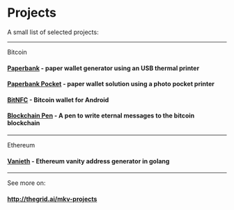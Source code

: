 # Projects

A small list of selected projects:

---

Bitcoin

#### [Paperbank](http://paperbank.it) - paper wallet generator using an USB thermal printer

#### [Paperbank Pocket](http://pocket.paperbank.it) - paper wallet solution using a photo pocket printer

#### [BitNFC](http://bitnfc.org) - Bitcoin wallet for Android

#### [Blockchain Pen](http://blockchainpen.com) - A pen to write eternal messages to the bitcoin blockchain

---

Ethereum

#### [Vanieth](https://github.com/makevoid/vanieth) - Ethereum vanity address generator in golang

---

See more on:

#### <http://thegrid.ai/mkv-projects>
 
